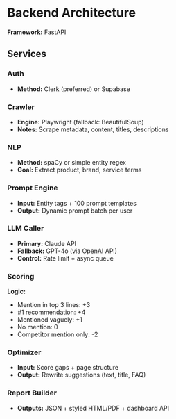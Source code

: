 # Backend Architecture

**Framework:** FastAPI

## Services

### Auth
- **Method:** Clerk (preferred) or Supabase

### Crawler
- **Engine:** Playwright (fallback: BeautifulSoup)
- **Notes:** Scrape metadata, content, titles, descriptions

### NLP
- **Method:** spaCy or simple entity regex
- **Goal:** Extract product, brand, service terms

### Prompt Engine
- **Input:** Entity tags + 100 prompt templates
- **Output:** Dynamic prompt batch per user

### LLM Caller
- **Primary:** Claude API
- **Fallback:** GPT-4o (via OpenAI API)
- **Control:** Rate limit + async queue

### Scoring
**Logic:**
- Mention in top 3 lines: +3
- #1 recommendation: +4
- Mentioned vaguely: +1
- No mention: 0
- Competitor mention only: -2

### Optimizer
- **Input:** Score gaps + page structure
- **Output:** Rewrite suggestions (text, title, FAQ)

### Report Builder
- **Outputs:** JSON + styled HTML/PDF + dashboard API